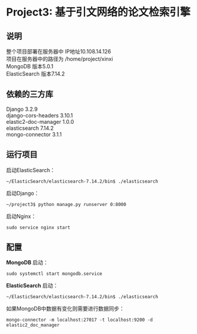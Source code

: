 # Project3: 基于引文网络的论文检索引擎
 
##  说明

整个项目部署在服务器中 IP地址10.108.14.126<br>
项目在服务器中的路径为 /home/project/xinxi<br>
MongoDB 版本5.0.1<br>
ElasticSearch 版本7.14.2<br>

##  依赖的三方库
Django                  3.2.9<br>
django-cors-headers     3.10.1<br>
elastic2-doc-manager    1.0.0<br>
elasticsearch           7.14.2<br>
mongo-connector         3.1.1<br>

##  运行项目
启动ElasticSearch：<br>

    ~/ElasticSearch/elasticsearch-7.14.2/bin$ ./elasticsearch

启动Django：<br>

    ~/project3$ python manage.py runserver 0:8000

启动Nginx：<br>

    sudo service nginx start


##  配置
**MongoDB**
启动：
    
    sudo systemctl start mongodb.service
    
**ElasticSearch**
启动： 
    
    ~/ElasticSearch/elasticsearch-7.14.2/bin$ ./elasticsearch
      
如果MongoDB中数据有变化则需要进行数据同步：<br>
    
    mongo-connector -m localhost:27017 -t localhost:9200 -d elastic2_doc_manager


